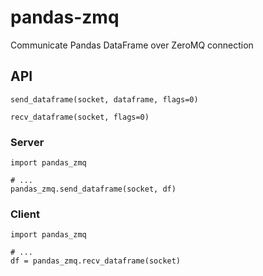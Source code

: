 # pandas-zmq

Communicate Pandas DataFrame over ZeroMQ connection

## API

```
send_dataframe(socket, dataframe, flags=0)
```

```
recv_dataframe(socket, flags=0)
```

### Server

```
import pandas_zmq

# ...
pandas_zmq.send_dataframe(socket, df)
```


### Client

```
import pandas_zmq

# ...
df = pandas_zmq.recv_dataframe(socket)
```
